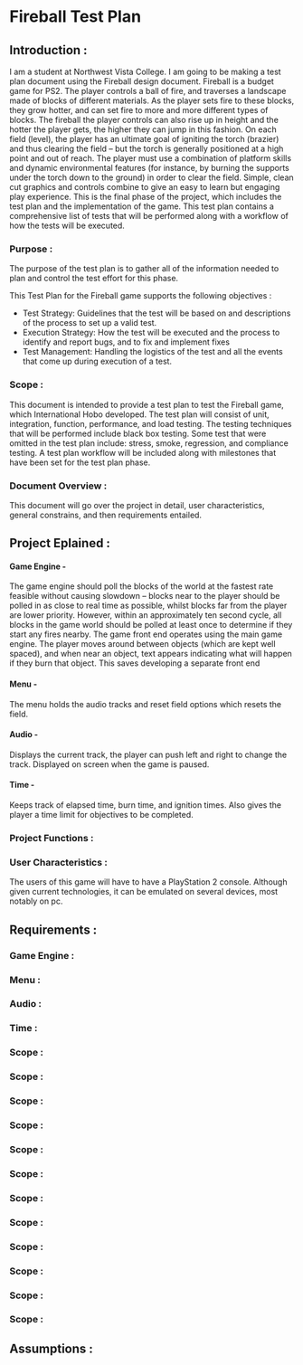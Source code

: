 <h1>Fireball Test Plan</h1>
<p><h2>Introduction :</h2> I am a student at Northwest Vista College. I am going to be making a test plan document using the Fireball design document. Fireball is a budget game for PS2. The player controls a ball of fire, and traverses a landscape made of blocks of different materials. As the player sets fire to these blocks, they grow hotter, and can set fire to more and more different types of blocks. The fireball the player controls can also rise up in height and the hotter the player gets, the higher they can jump in this fashion. On each field (level), the player has an ultimate goal of igniting the torch (brazier) and thus clearing the field – but the torch is generally positioned at a high point and out of reach. The player must use a combination of platform skills and dynamic environmental features (for instance, by burning the supports under the torch down to the ground) in order to clear the field. Simple, clean cut graphics and controls combine to give an easy to learn but engaging play experience. This is the final phase of the project, which includes the test plan and the implementation of the game. This test plan contains a comprehensive list of tests that will be performed along with a workflow of how the tests will be executed. </p>
<p><h3>Purpose :</h3> The purpose of the test plan is to gather all of the information needed to plan and control the test effort for this phase.</p>
<p>This Test Plan for the Fireball game supports the following objectives :</p>
    <ul>
        <li>Test Strategy: Guidelines that the test will be based on and descriptions of the process to set up a valid test.</li>
        <li>Execution Strategy: How the test will be executed and the process to identify and report bugs, and to fix and implement fixes</li>
        <li>Test Management: Handling the logistics of the test and all the events that come up during execution of a test.</li>
    </ul>
<p><h3>Scope :</h3> This document is intended to provide a test plan to test the Fireball game, which International Hobo developed. The test plan will consist of unit, integration, function, performance, and load testing. The testing techniques that will be performed include black box testing. Some test that were omitted in the test plan include: stress, smoke, regression, and compliance testing. A test plan workflow will be included along with milestones that have been set for the test plan phase.</p>
<p><h3>Document Overview :</h3> This document will go over the project in detail, user characteristics, general constrains, and then requirements entailed.</p>
<p><h2>Project Eplained :</h2></p>
<p><h4>Game Engine - </h4> The game engine should poll the blocks of the world at the fastest rate feasible without causing slowdown – blocks near to the player should be polled in as close to real time as possible, whilst blocks far from the player are lower priority. However, within an approximately ten second cycle, all blocks in the game world should be polled at least once to determine if they start any fires nearby. The game front end operates using the main game engine. The player moves around between objects (which are kept well spaced), and when near an object, text appears indicating what will happen if they burn that object. This saves developing a separate front end</p>
<p><h4>Menu - </h4> The menu holds the audio tracks and reset field options which resets the field.</p>
<p><h4>Audio - </h4> Displays the current track, the player can push left and right to change the track. Displayed on screen when the game is paused.</p>
<p><h4>Time - </h4> Keeps track of elapsed time, burn time, and ignition times. Also gives the player a time limit for objectives to be completed.</p>
<p><h3>Project Functions :</h3></p>
<p><h3>User Characteristics :</h3> The users of this game will have to have a PlayStation 2 console. Although given current technologies, it can be emulated on several devices, most notably on pc.</p>
<p><h2>Requirements :</h2></p>
<p><h3>Game Engine :</h3>
<p><h3>Menu :</h3>
<p><h3>Audio :</h3>
<p><h3>Time :</h3>
<p><h3>Scope :</h3>
<p><h3>Scope :</h3>
<p><h3>Scope :</h3>
<p><h3>Scope :</h3>
<p><h3>Scope :</h3>
<p><h3>Scope :</h3>
<p><h3>Scope :</h3>
<p><h3>Scope :</h3>
<p><h3>Scope :</h3>
<p><h3>Scope :</h3>
<p><h3>Scope :</h3>
<p><h3>Scope :</h3>
<p><h2>Assumptions :</h2></p> 
